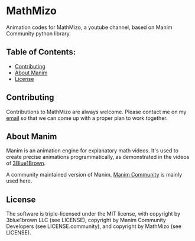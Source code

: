 # MathMizo

Animation codes for MathMizo, a youtube channel, based on Manim Community python library.

## Table of Contents:

-  [Contributing](#contributing)
-  [About Manim](#about-manim)
-  [License](#license)

## Contributing

Contributions to MathMizo are always welcome. Please contact me on my [email](https://mathematicsmizo@gmail.com) so that we can come up with a proper plan to work together.

## About Manim

Manim is an animation engine for explanatory math videos. It's used to create precise animations programmatically, as demonstrated in the videos of [3Blue1Brown](https://www.3blue1brown.com/).

A community maintained version of Manim, [Manim Community](https://www.manim.community) is mainly used here.

## License

The software is triple-licensed under the MIT license, with copyright by 3blue1brown LLC (see LICENSE), copyright by Manim Community Developers (see LICENSE.community), and copyright by MathMizo (see LICENSE).
